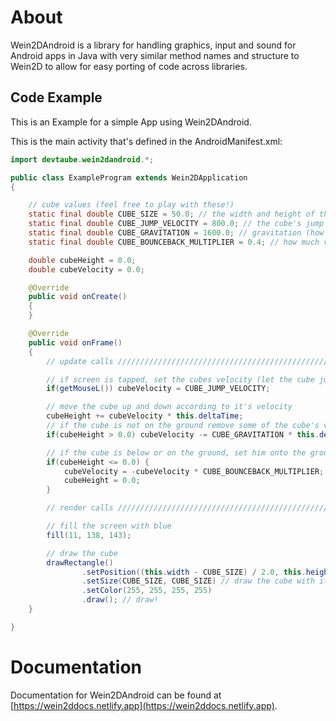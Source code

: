 # About
Wein2DAndroid is a library for handling graphics, input and sound for Android apps in Java with very similar method names and structure to Wein2D to allow for easy porting of code across libraries.

## Code Example
This is an Example for a simple App using Wein2DAndroid.

This is the main activity that's defined in the AndroidManifest.xml:
```java
import devtaube.wein2dandroid.*;

public class ExampleProgram extends Wein2DApplication
{

    // cube values (feel free to play with these!)
    static final double CUBE_SIZE = 50.0; // the width and height of the cube (in pixels)
    static final double CUBE_JUMP_VELOCITY = 800.0; // the cube's jump velocity (in pixels per second)
    static final double CUBE_GRAVITATION = 1600.0; // gravitation (how much velocity gets removed per second)
    static final double CUBE_BOUNCEBACK_MULTIPLIER = 0.4; // how much velocity the cube keeps after hitting the ground

    double cubeHeight = 0.0;
    double cubeVelocity = 0.0;

    @Override
    public void onCreate()
    {
    }

    @Override
    public void onFrame()
    {
        // update calls //////////////////////////////////////////////////

        // if screen is tapped, set the cubes velocity (let the cube jump up)
        if(getMouseL()) cubeVelocity = CUBE_JUMP_VELOCITY;

        // move the cube up and down according to it's velocity
        cubeHeight += cubeVelocity * this.deltaTime;
        // if the cube is not on the ground remove some of the cube's velocity (gravitation)
        if(cubeHeight > 0.0) cubeVelocity -= CUBE_GRAVITATION * this.deltaTime;

        // if the cube is below or on the ground, set him onto the ground, invert the cube's velocity (movement) and remove some of it's velocity
        if(cubeHeight <= 0.0) {
            cubeVelocity = -cubeVelocity * CUBE_BOUNCEBACK_MULTIPLIER;
            cubeHeight = 0.0;
        }

        // render calls //////////////////////////////////////////////////

        // fill the screen with blue
        fill(11, 138, 143);

        // draw the cube
        drawRectangle()
                .setPosition((this.width - CUBE_SIZE) / 2.0, this.height - CUBE_SIZE - cubeHeight) // draw at the center of the screen (x axis), draw at the cube's height (y axis)
                .setSize(CUBE_SIZE, CUBE_SIZE) // draw the cube with it's width and height
                .setColor(255, 255, 255, 255)
                .draw(); // draw!
    }

}
```

# Documentation
Documentation for Wein2DAndroid can be found at [https://wein2ddocs.netlify.app](https://wein2ddocs.netlify.app).
